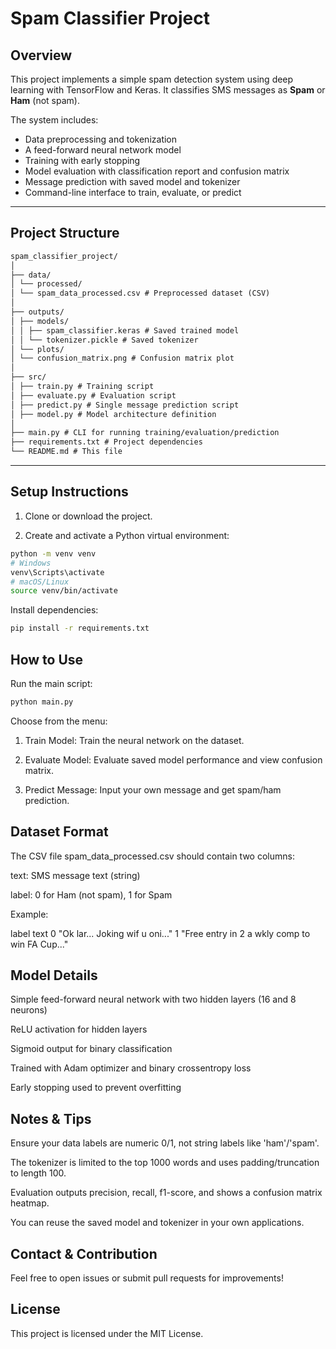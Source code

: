 # Spam Classifier Project

## Overview
This project implements a simple spam detection system using deep learning with TensorFlow and Keras. It classifies SMS messages as **Spam** or **Ham** (not spam).

The system includes:
- Data preprocessing and tokenization
- A feed-forward neural network model
- Training with early stopping
- Model evaluation with classification report and confusion matrix
- Message prediction with saved model and tokenizer
- Command-line interface to train, evaluate, or predict

---

## Project Structure

```markdown
spam_classifier_project/
│
├── data/
│ └── processed/
│ └── spam_data_processed.csv # Preprocessed dataset (CSV)
│
├── outputs/
│ ├── models/
│ │ ├── spam_classifier.keras # Saved trained model
│ │ └── tokenizer.pickle # Saved tokenizer
│ └── plots/
│ └── confusion_matrix.png # Confusion matrix plot
│
├── src/
│ ├── train.py # Training script
│ ├── evaluate.py # Evaluation script
│ ├── predict.py # Single message prediction script
│ ├── model.py # Model architecture definition
│
├── main.py # CLI for running training/evaluation/prediction
├── requirements.txt # Project dependencies
└── README.md # This file
```

---

## Setup Instructions

1. Clone or download the project.

2. Create and activate a Python virtual environment:

```bash
python -m venv venv
# Windows
venv\Scripts\activate
# macOS/Linux
source venv/bin/activate
```

Install dependencies:

```bash
pip install -r requirements.txt
```

## How to Use
Run the main script:

```bash
python main.py
```

Choose from the menu:

1. Train Model: Train the neural network on the dataset.

2. Evaluate Model: Evaluate saved model performance and view confusion matrix.

3. Predict Message: Input your own message and get spam/ham prediction.

## Dataset Format
The CSV file spam_data_processed.csv should contain two columns:

text: SMS message text (string)

label: 0 for Ham (not spam), 1 for Spam

Example:

label	text
0	"Ok lar... Joking wif u oni..."
1	"Free entry in 2 a wkly comp to win FA Cup..."

## Model Details
Simple feed-forward neural network with two hidden layers (16 and 8 neurons)

ReLU activation for hidden layers

Sigmoid output for binary classification

Trained with Adam optimizer and binary crossentropy loss

Early stopping used to prevent overfitting

## Notes & Tips
Ensure your data labels are numeric 0/1, not string labels like 'ham'/'spam'.

The tokenizer is limited to the top 1000 words and uses padding/truncation to length 100.

Evaluation outputs precision, recall, f1-score, and shows a confusion matrix heatmap.

You can reuse the saved model and tokenizer in your own applications.

## Contact & Contribution
Feel free to open issues or submit pull requests for improvements!

## License
This project is licensed under the MIT License.



